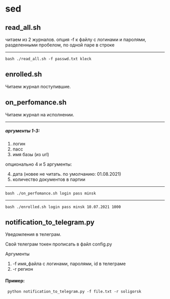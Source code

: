 # sed

## read_all.sh
читаем из 2 журналов. опция -f к файлу с логинами и паролями, разделенными пробелом, по одной паре в строке

---
    bash ./read_all.sh -f passwd.txt kleck

## enrolled.sh
Читаем журнал поступившие.
## on_perfomance.sh
Читаем журнал на исполнении.  

---
##### аргументы 1-3:  

 1. логин 
 2. пасс 
 3. имя базы (из url)  

опционально 4 и 5 аргументы:  

 4. дата (новее не читать. по умолчанию: 01.08.2021)
 5. количество документов в партии
---
    bash ./on_perfomance.sh login pass minsk  
---
    bash ./enrolled.sh login pass minsk 10.07.2021 1000

## notification_to_telegram.py
Уведомления в телеграм.

Свой телеграм токен прописать в файл config.py

Аргументы 

 1. -f имя_файла с логинами, паролями, id в телеграме
 2. -r регион

 #### Пример:
     python notification_to_telegram.py -f file.txt -r soligorsk
